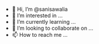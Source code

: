 - 👋 Hi, I’m @sanisawalia
- 👀 I’m interested in ...
- 🌱 I’m currently learning ...
- 💞️ I’m looking to collaborate on ...
- 📫 How to reach me ...

<!---
sanisawalia/sanisawalia is a ✨ special ✨ repository because its `README.md` (this file) appears on your GitHub profile.
You can click the Preview link to take a look at your changes.
--->
